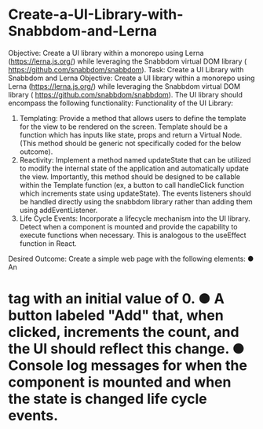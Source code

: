 # Create-a-UI-Library-with-Snabbdom-and-Lerna
Objective: Create a UI library within a monorepo using Lerna (https://lerna.js.org/) while leveraging the Snabbdom virtual DOM library ( https://github.com/snabbdom/snabbdom).
Task: Create a UI Library with Snabbdom and Lerna
Objective: Create a UI library within a monorepo using Lerna (https://lerna.js.org/) while leveraging
the Snabbdom virtual DOM library ( https://github.com/snabbdom/snabbdom). The UI library
should encompass the following functionality:
Functionality of the UI Library:
1. Templating: Provide a method that allows users to define the template for the view to be
rendered on the screen. Template should be a function which has inputs like state, props
and return a Virtual Node. (This method should be generic not specifically coded for the
below outcome).
2. Reactivity: Implement a method named updateState that can be utilized to modify the
internal state of the application and automatically update the view. Importantly, this
method should be designed to be callable within the Template function (ex, a button to call
handleClick function which increments state using updateState). The events listeners should
be handled directly using the snabbdom library rather than adding them using
addEventListener.
3. Life Cycle Events: Incorporate a lifecycle mechanism into the UI library. Detect when a
component is mounted and provide the capability to execute functions when necessary.
This is analogous to the useEffect function in React.

Desired Outcome: Create a simple web page with the following elements:
● An <h1> tag with an initial value of 0.
● A button labeled "Add" that, when clicked, increments the count, and the UI should reflect
this change.
● Console log messages for when the component is mounted and when the state is changed
life cycle events.
